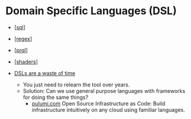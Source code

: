 Domain Specific Languages (DSL)
===============================

* [[sql]]
* [[regex]]
* [[prql]]
* [[shaders]]

* [DSLs are a waste of time](https://leebriggs.co.uk/blog/2023/09/04/dsl)
    * You just need to relearn the tool over years.
    * Solution: Can we use general purpose languages with frameworks for doing the same things?
        * [pulumi.com](https://www.pulumi.com/) Open Source Infrastructure as Code: Build infrastructure intuitively on any cloud using familiar languages.

[//begin]: # "Autogenerated link references for markdown compatibility"
[sql]: sql.md "sql"
[regex]: regex.md "regex"
[prql]: prql.md "PRQL"
[shaders]: shaders.md "Shaders"
[//end]: # "Autogenerated link references"